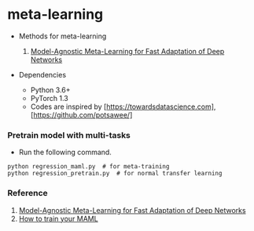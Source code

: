 # meta-learning

- Methods for meta-learning
  1. [Model-Agnostic Meta-Learning for Fast Adaptation of Deep Networks]

- Dependencies
  - Python 3.6+
  - PyTorch 1.3
  - Codes are inspired by [https://towardsdatascience.com], [https://github.com/potsawee/]

### Pretrain model with multi-tasks
* Run the following command.
```
python regression_maml.py  # for meta-training
python regression_pretrain.py  # for normal transfer learning
```

### Reference
1. [Model-Agnostic Meta-Learning for Fast Adaptation of Deep Networks]
2. [How to train your MAML]

[Model-Agnostic Meta-Learning for Fast Adaptation of Deep Networks]: https://arxiv.org/abs/1703.03400
[https://towardsdatascience.com]: https://towardsdatascience.com/paper-repro-deep-metalearning-using-maml-and-reptile-fd1df1cc81b0
[How to train your MAML]: https://arxiv.org/abs/1810.09502
[https://github.com/potsawee/]: https://github.com/potsawee/maml
